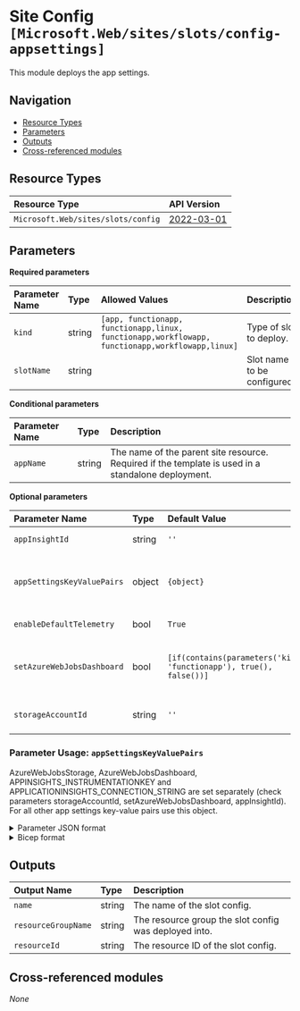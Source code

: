 # Site Config `[Microsoft.Web/sites/slots/config-appsettings]`

This module deploys the app settings.

## Navigation

- [Resource Types](#Resource-Types)
- [Parameters](#Parameters)
- [Outputs](#Outputs)
- [Cross-referenced modules](#Cross-referenced-modules)

## Resource Types

| Resource Type | API Version |
| :-- | :-- |
| `Microsoft.Web/sites/slots/config` | [2022-03-01](https://docs.microsoft.com/en-us/azure/templates/Microsoft.Web/sites) |

## Parameters

**Required parameters**

| Parameter Name | Type | Allowed Values | Description |
| :-- | :-- | :-- | :-- |
| `kind` | string | `[app, functionapp, functionapp,linux, functionapp,workflowapp, functionapp,workflowapp,linux]` | Type of slot to deploy. |
| `slotName` | string |  | Slot name to be configured. |

**Conditional parameters**

| Parameter Name | Type | Description |
| :-- | :-- | :-- |
| `appName` | string | The name of the parent site resource. Required if the template is used in a standalone deployment. |

**Optional parameters**

| Parameter Name | Type | Default Value | Description |
| :-- | :-- | :-- | :-- |
| `appInsightId` | string | `''` | Resource ID of the app insight to leverage for this resource. |
| `appSettingsKeyValuePairs` | object | `{object}` | The app settings key-value pairs except for AzureWebJobsStorage, AzureWebJobsDashboard, APPINSIGHTS_INSTRUMENTATIONKEY and APPLICATIONINSIGHTS_CONNECTION_STRING. |
| `enableDefaultTelemetry` | bool | `True` | Enable telemetry via the Customer Usage Attribution ID (GUID). |
| `setAzureWebJobsDashboard` | bool | `[if(contains(parameters('kind'), 'functionapp'), true(), false())]` | For function apps. If true the app settings "AzureWebJobsDashboard" will be set. If false not. In case you use Application Insights it can make sense to not set it for performance reasons. |
| `storageAccountId` | string | `''` | Required if app of kind functionapp. Resource ID of the storage account to manage triggers and logging function executions. |


### Parameter Usage: `appSettingsKeyValuePairs`

AzureWebJobsStorage, AzureWebJobsDashboard, APPINSIGHTS_INSTRUMENTATIONKEY and APPLICATIONINSIGHTS_CONNECTION_STRING are set separately (check parameters storageAccountId, setAzureWebJobsDashboard, appInsightId).
For all other app settings key-value pairs use this object.

<details>

<summary>Parameter JSON format</summary>

```json
"appSettingsKeyValuePairs": {
    "value": [
        {
            "name": "key1",
            "value": "val1"
        },
        {
            "name": "key2",
            "value": "val2"
        }
    ]
}
```

</details>

<details>

<summary>Bicep format</summary>

```bicep
appSettingsKeyValuePairs: [
    {
        name: 'key1'
        value: 'val1'
    }
    {
        name: 'key2'
        value: 'val2'
    }
]
```

</details>
<p>

## Outputs

| Output Name | Type | Description |
| :-- | :-- | :-- |
| `name` | string | The name of the slot config. |
| `resourceGroupName` | string | The resource group the slot config was deployed into. |
| `resourceId` | string | The resource ID of the slot config. |

## Cross-referenced modules

_None_
